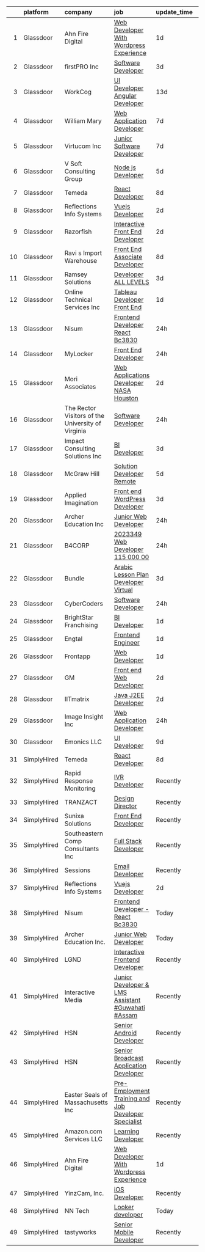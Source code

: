 

|    | platform    | company                                             | job                                                                                                                                                                                                                                                                                                                                                                                                                                                                                                                                                                                                                                                                                                                                                                                                                                                                                                                                                                                                                                                                                                                                                                                                                                                                                                                                                                                                       | update_time   | location              |
|---:|:------------|:----------------------------------------------------|:----------------------------------------------------------------------------------------------------------------------------------------------------------------------------------------------------------------------------------------------------------------------------------------------------------------------------------------------------------------------------------------------------------------------------------------------------------------------------------------------------------------------------------------------------------------------------------------------------------------------------------------------------------------------------------------------------------------------------------------------------------------------------------------------------------------------------------------------------------------------------------------------------------------------------------------------------------------------------------------------------------------------------------------------------------------------------------------------------------------------------------------------------------------------------------------------------------------------------------------------------------------------------------------------------------------------------------------------------------------------------------------------------------|:--------------|:----------------------|
|  1 | Glassdoor   | Ahn Fire Digital                                    | [Web Developer With Wordpress Experience](https://www.glassdoor.com/partner/jobListing.htm?pos=122&ao=1136043&s=58&guid=00000182009cf27ca39445dbd97e816b&src=GD_JOB_AD&t=SR&vt=w&ea=1&cs=1_ba170c5f&cb=1657867662362&jobListingId=1008003393935&jrtk=3-0-1g809psmakbmp801-1g809psmngrj9800-414e8459969b4099-)                                                                                                                                                                                                                                                                                                                                                                                                                                                                                                                                                                                                                                                                                                                                                                                                                                                                                                                                                                                                                                                                                             | 1d            | Remote                |
|  2 | Glassdoor   | firstPRO Inc                                        | [Software Developer](https://www.glassdoor.com/partner/jobListing.htm?pos=110&ao=1110586&s=58&guid=00000182009cf27ca39445dbd97e816b&src=GD_JOB_AD&t=SR&vt=w&ea=1&cs=1_fd871bd2&cb=1657867662361&jobListingId=1007997730047&cpc=F41FEAB56D215062&jrtk=3-0-1g809psmakbmp801-1g809psmngrj9800-aa5bd2a0d4547aae--6NYlbfkN0CUiNPx3JJMftrniD84mdXKaxJ3iSjJgJAqzFniN-7X5qfIIbgtbL2t4OMTou7BWJdeGmM4Om38Gc2fXZmJVNSrhW64NzZV8x5cHodZFD3rPW1kOvx8KUeFaWYX9tDNGAFZavA10ga0zDp8WS3fAJTHUEPWno0p_-uqQhDrvANBuDyHb5NrVvwuk_guC_oLyd4rnyXi1OjIADMdG6yhoQPHU_TS7DdgiN3xAn52ssRe5od5QTwfXH-up69o5oxhfjcxbf6gR0_LUfWKy_XSNx7UfMJRgQUdMDcQEcPv2M_JWmc_zP02hml-RhUZGsfdAJbWO07WFNXyz-Qrd1RC0OVe3d4laI5QMmB-sT8n0yolatCxpiD0-Stvt8sAdkd3nxVu4lm5ON6UFrEl5Hj3Ru5xypy3WeYrBR9lHtKDMIiWRXv7nT8rP0vKVtl1HOE22tIr8Ae7lubaD26NHxIcVr_8pUvZb8GDcUzBECHF-sIjfJkskh-APyWHF4_uvzvTqdE%3D)                                                                                                                                                                                                                                                                                                                                                                                                                                                                                                                                               | 3d            | Billerica, MA         |
|  3 | Glassdoor   | WorkCog                                             | [UI Developer  Angular Developer](https://www.glassdoor.com/partner/jobListing.htm?pos=121&ao=1136043&s=58&guid=00000182009cf27ca39445dbd97e816b&src=GD_JOB_AD&t=SR&vt=w&ea=1&cs=1_163afae3&cb=1657867662362&jobListingId=1007977643504&jrtk=3-0-1g809psmakbmp801-1g809psmngrj9800-2ad74ce8e4763187-)                                                                                                                                                                                                                                                                                                                                                                                                                                                                                                                                                                                                                                                                                                                                                                                                                                                                                                                                                                                                                                                                                                     | 13d           | New York, NY          |
|  4 | Glassdoor   | William   Mary                                      | [Web Application Developer](https://www.glassdoor.com/partner/jobListing.htm?pos=119&ao=1136043&s=58&guid=00000182009cf27ca39445dbd97e816b&src=GD_JOB_AD&t=SR&vt=w&cs=1_4ee1da63&cb=1657867662362&jobListingId=1007990450036&jrtk=3-0-1g809psmakbmp801-1g809psmngrj9800-36f06df41de4fb25-)                                                                                                                                                                                                                                                                                                                                                                                                                                                                                                                                                                                                                                                                                                                                                                                                                                                                                                                                                                                                                                                                                                                | 7d            | Williamsburg, VA      |
|  5 | Glassdoor   | Virtucom Inc                                        | [Junior Software Developer](https://www.glassdoor.com/partner/jobListing.htm?pos=127&ao=1136043&s=58&guid=00000182009cf27ca39445dbd97e816b&src=GD_JOB_AD&t=SR&vt=w&ea=1&cs=1_dcac6d7f&cb=1657867662362&jobListingId=1007990443063&jrtk=3-0-1g809psmakbmp801-1g809psmngrj9800-f26e500170b041cb-)                                                                                                                                                                                                                                                                                                                                                                                                                                                                                                                                                                                                                                                                                                                                                                                                                                                                                                                                                                                                                                                                                                           | 7d            | Peachtree Corners, GA |
|  6 | Glassdoor   | V Soft Consulting Group                             | [Node js Developer](https://www.glassdoor.com/partner/jobListing.htm?pos=124&ao=1136043&s=58&guid=00000182009cf27ca39445dbd97e816b&src=GD_JOB_AD&t=SR&vt=w&ea=1&cs=1_1a18e586&cb=1657867662362&jobListingId=1007994655156&jrtk=3-0-1g809psmakbmp801-1g809psmngrj9800-b15421e04c2cbe08-)                                                                                                                                                                                                                                                                                                                                                                                                                                                                                                                                                                                                                                                                                                                                                                                                                                                                                                                                                                                                                                                                                                                   | 5d            | Remote                |
|  7 | Glassdoor   | Temeda                                              | [React Developer](https://www.glassdoor.com/partner/jobListing.htm?pos=103&ao=1110586&s=58&guid=00000182009cf27ca39445dbd97e816b&src=GD_JOB_AD&t=SR&vt=w&ea=1&cs=1_9622f7ef&cb=1657867662359&jobListingId=1007987835717&cpc=334ABAF5D42DC775&jrtk=3-0-1g809psmakbmp801-1g809psmngrj9800-8efd362505ec4907--6NYlbfkN0Cdyrb_-SYpjIsC7ShR4LTJruqxAexHI1Km_0W0EzpI0TW7AkFEGeTk7U9uX7WBMWb1CWLmVDScP2RJSem67pTjIBS85lMR3Q5ouUbMkiy_LRrLkg7-D_GAFZ8XWoE2sRqttQSVBGEsw8VcgNib9Vr_mkOGZsgAQpXdyOzA8QJAfRVqH_jUMU4pKXOkLqM2ZfwbCMPixRFRt5RFCEKtVXPDN1C_nnF5Ukn1QlwR0CyduMsW6jCYJc81Y-tM_GnbzdgKHHrtU6anVkT1i1cysTLdHD_IoaCKfZyjwECubqqSnDPV6kUm3XfEMMnn0lTST7wIVMBU6-1FOGfstSvb9GTNCirZeVWTp4CXqfkW2DwwMAJ5SHpkJS52wqUM2YR5xUUkxCYWp1w_OIsT5cAp7491JqDVa8jjwJUBwiNMMR8Q2ELoZHUvtlPU7IAEYmMqjY8JgoH0q8lYK-GqEA04vXeNLQPdGcwSmYPUArs7aM4VJFC20Z0Jzuai)                                                                                                                                                                                                                                                                                                                                                                                                                                                                                                                                                                | 8d            | Remote                |
|  8 | Glassdoor   | Reflections Info Systems                            | [Vuejs Developer](https://www.glassdoor.com/partner/jobListing.htm?pos=115&ao=1136043&s=58&guid=00000182009cf27ca39445dbd97e816b&src=GD_JOB_AD&t=SR&vt=w&ea=1&cs=1_b546a961&cb=1657867662361&jobListingId=1008001743030&jrtk=3-0-1g809psmakbmp801-1g809psmngrj9800-44378650cc188718-)                                                                                                                                                                                                                                                                                                                                                                                                                                                                                                                                                                                                                                                                                                                                                                                                                                                                                                                                                                                                                                                                                                                     | 2d            | Remote                |
|  9 | Glassdoor   | Razorfish                                           | [Interactive Front End Developer](https://www.glassdoor.com/partner/jobListing.htm?pos=113&ao=1136043&s=58&guid=00000182009cf27ca39445dbd97e816b&src=GD_JOB_AD&t=SR&vt=w&cs=1_b33e6e58&cb=1657867662361&jobListingId=1008001634892&jrtk=3-0-1g809psmakbmp801-1g809psmngrj9800-59d6253325400658-)                                                                                                                                                                                                                                                                                                                                                                                                                                                                                                                                                                                                                                                                                                                                                                                                                                                                                                                                                                                                                                                                                                          | 2d            | Birmingham, MI        |
| 10 | Glassdoor   | Ravi s Import Warehouse                             | [Front End Associate Developer](https://www.glassdoor.com/partner/jobListing.htm?pos=106&ao=1110586&s=58&guid=00000182009cf27ca39445dbd97e816b&src=GD_JOB_AD&t=SR&vt=w&ea=1&cs=1_3417e2f6&cb=1657867662360&jobListingId=1007987833579&cpc=3DB599BF2F4828F0&jrtk=3-0-1g809psmakbmp801-1g809psmngrj9800-d4fa43ed29eb46d4--6NYlbfkN0DiBGbYB6z41JDOFwtYSSrqMgZYn1zyBUNybZD903UqhalDFIJYm7Jt-lNuWZ1mBlu2H-wc4HO_Kcs91l_tgmldEmn-kTZKyJE_pT1eKZ96_yXDV5Cwux3JH2r3GDuyVedom2eiDonq-8Fg4pkz_6OF_Dl9YM7QQnFACVOSLrHU2xk9HCmVtgZdiqKKdleIsv7cDs3OPpCEaVEmNpaddiN0yY1W7zocDeXr537ST9jJSYyRppCeONZRdBiW9LST_wTtRoeAVlbxhdT1B4ue4o5u1jAP4s_jDdCqaWYScY6CE2Hm6Fjqc5xnhHFGV8fGnVKB42t0X74A5JEWitTUZeH6TBjOUzzjqJyRhL64M-JTB_7_OmN9iLhcAhvYwMaDAaaTsfafo3bZB2_qs3hF54vMaok8TA7B1qdBLWFKE3XdvoN_vrtdQgjpg1cPDq9dHU81KE-QPaFyfuL51wxh_zaFfixdAgQ51blEmOwJZ2SQInQFnDuOpZvE0HSz-fNUFdE%3D)                                                                                                                                                                                                                                                                                                                                                                                                                                                                                                                                    | 8d            | Dallas, TX            |
| 11 | Glassdoor   | Ramsey Solutions                                    | [Developer  ALL LEVELS ](https://www.glassdoor.com/partner/jobListing.htm?pos=125&ao=1136043&s=58&guid=00000182009cf27ca39445dbd97e816b&src=GD_JOB_AD&t=SR&vt=w&cs=1_6f1af366&cb=1657867662362&jobListingId=1007997909657&jrtk=3-0-1g809psmakbmp801-1g809psmngrj9800-e5d74663f0f7989a-)                                                                                                                                                                                                                                                                                                                                                                                                                                                                                                                                                                                                                                                                                                                                                                                                                                                                                                                                                                                                                                                                                                                   | 3d            | Nashville, TN         |
| 12 | Glassdoor   | Online Technical Services  Inc                      | [Tableau Developer   Front End](https://www.glassdoor.com/partner/jobListing.htm?pos=107&ao=1110586&s=58&guid=00000182009cf27ca39445dbd97e816b&src=GD_JOB_AD&t=SR&vt=w&ea=1&cs=1_af987e5c&cb=1657867662360&jobListingId=1008003260634&cpc=334ABAF5D42DC775&jrtk=3-0-1g809psmakbmp801-1g809psmngrj9800-bc1b18cc54dc70d4--6NYlbfkN0CO3lo8tTSczNz5vS4BPhUQq5cXCmywFqjKhWVhQ5Cs0rpojEv2EMPlRio45zKQYrof0PeSpBVVYdy9EHtJX_-XUYsp1OxEHMdCarLl03UpChyJ_2t9wUiph2rzU2fvkXneatZdWnuZX7ytS-pOzHfGVmLYkk-QPBKKFYIVWtLZ1DUerzvk5PcdquAKqtZoJPiCesb-BxwxDOeyEI4VoxtyQ1QkzJ-WZTSuF0akaoXo0OKNMUCmj-tuXphtIcoF8NNPLD1LZbZJ3x7JGeYIGD99hODlD8juo7VBfKlVqPPJ3WJj6yZXPtxIzkOMPls5SeeRn-RK2U-HDDDETLKRDBm6LZ35DpmB3ExXNzBoHmiEavUOqncnAN8gvV3M4-fd4Acie1RgUI9ce6x6v3rY6-6I6JrDkr63GLX707Tip6xwF2zPHGgPatHfz2Dyoa6LSgBJLxxS8V1chYHA-KU5c9yuB7eXpYzNBX70MAM40J8K_aGu-_NMWICpMaClOZ8XX_4%3D)                                                                                                                                                                                                                                                                                                                                                                                                                                                                                                                                    | 1d            | Remote                |
| 13 | Glassdoor   | Nisum                                               | [Frontend Developer   React Bc3830](https://www.glassdoor.com/partner/jobListing.htm?pos=114&ao=1136043&s=58&guid=00000182009cf27ca39445dbd97e816b&src=GD_JOB_AD&t=SR&vt=w&cs=1_26c29c2d&cb=1657867662361&jobListingId=1008006192474&jrtk=3-0-1g809psmakbmp801-1g809psmngrj9800-4f505950519a1112-)                                                                                                                                                                                                                                                                                                                                                                                                                                                                                                                                                                                                                                                                                                                                                                                                                                                                                                                                                                                                                                                                                                        | 24h           | Alaska                |
| 14 | Glassdoor   | MyLocker                                            | [Front End Developer](https://www.glassdoor.com/partner/jobListing.htm?pos=101&ao=1110586&s=58&guid=00000182009cf27ca39445dbd97e816b&src=GD_JOB_AD&t=SR&vt=w&ea=1&cs=1_c324ff5e&cb=1657867662358&jobListingId=1008006138063&cpc=2187E14FC6F1B769&jrtk=3-0-1g809psmakbmp801-1g809psmngrj9800-62806aa80d6b26bd--6NYlbfkN0Bo_CM2a8GgFIiw_-9fb5ug3xmG_MFCzpxBl7ntROtVZVdEVkOeNu6_stXRnJLItvLqxoXOGOVOzixja82YYUWcP-YlwrEf-NKa4ABsnudmQjEGp_RJUHrkcoDeArAeAiTUXCj9mNcpRdyIYGxPXzoRed-G7YLQgdaetZBIRpwzawuEiUY9AN8Ftpt6hQIp69fDG-uWfTzhAHCFZ3OBsyMFV4FAmA8P68hgEfUFi6M1ZGxTFpIsKn8yJpiVCxpXz6V8Jhmj4Nsk69HlrPb6vlACsQNdSavC6Efjy4b8o_8XIzEyVC0Gc7oaeLgWcdk5IGYbuvpvUC3dy6rfd1eNRYVeZc9oluoeZD9PasufQTUFN2FuTpwMZ0LLWs3ClUffjhVsZIH7vs_l2Kc1ry59HQFbHolxij-6rR4adeUJYyJmJgNGyJjBQUYGrXs3FqL0KpqR4er-VHgkpYiFqVE8JQamHdvd9qCXJNxFPaMctv1EgDDsOCE7eTd3uMDQwBiCQ8kKEHqpJtZs_g%3D%3D)                                                                                                                                                                                                                                                                                                                                                                                                                                                                                                                                | 24h           | Remote                |
| 15 | Glassdoor   | Mori Associates                                     | [Web Applications Developer   NASA Houston](https://www.glassdoor.com/partner/jobListing.htm?pos=129&ao=1136043&s=58&guid=00000182009cf27ca39445dbd97e816b&src=GD_JOB_AD&t=SR&vt=w&cs=1_d3648972&cb=1657867662362&jobListingId=1008001633932&jrtk=3-0-1g809psmakbmp801-1g809psmngrj9800-6989e5d72f801424-)                                                                                                                                                                                                                                                                                                                                                                                                                                                                                                                                                                                                                                                                                                                                                                                                                                                                                                                                                                                                                                                                                                | 2d            | Houston, TX           |
| 16 | Glassdoor   | The Rector   Visitors of the University of Virginia | [Software Developer](https://www.glassdoor.com/partner/jobListing.htm?pos=130&ao=1136043&s=58&guid=00000182009cf27ca39445dbd97e816b&src=GD_JOB_AD&t=SR&vt=w&cs=1_2ad27967&cb=1657867662362&jobListingId=1008005024364&jrtk=3-0-1g809psmakbmp801-1g809psmngrj9800-f8cd8350b59f8fb8-)                                                                                                                                                                                                                                                                                                                                                                                                                                                                                                                                                                                                                                                                                                                                                                                                                                                                                                                                                                                                                                                                                                                       | 24h           | Charlottesville, VA   |
| 17 | Glassdoor   | Impact Consulting Solutions  Inc                    | [BI Developer](https://www.glassdoor.com/partner/jobListing.htm?pos=109&ao=1110586&s=58&guid=00000182009cf27ca39445dbd97e816b&src=GD_JOB_AD&t=SR&vt=w&ea=1&cs=1_aa282bd7&cb=1657867662361&jobListingId=1007998096673&cpc=47CFDC01B3F81FAC&jrtk=3-0-1g809psmakbmp801-1g809psmngrj9800-abc6260c73af32e9--6NYlbfkN0AWOWcHdyUhKZixdENED_n4DWBh_j8Uz1gE-nsoubDRoUybEH_PU1M-MvD1Tc83_yCpaeWju2xL4kS7-scHadwhBpl9g5ac3nIHs90h9d8Pao_GNpsx8XpN7GpK7GCwdx3lXdR1Bn1q2dnTT7ksJSsgVsbbFM8jvANluBMxKQvQ5pU2K6TdVdVy9aS5IxKdkLJdfYQX7Ky2jFlLGNfTeTdvP9rBOI0fI1U06pnYoaARRNd58XvrbhLNU5yT5FOvLeOwzEcDYhoymF7LKaXYJRTr283ITp-ArAGPoWhPbyOqiboswlBoLuSQTXNKZA7VFMmqa1DtCzi8NGJYpxatfuIn5txcd4Fgo1PYbNCN159o2C3u_5BwnCuZdj_rAcx_fnOZ3mBlU1IcEILWn3TjTmDzBfc2HiV-XFRXlGbABcztmpmjvaa41qhpmsa_NLEmrw1c5CyUCz_HXsqFzynq5HewpfhJ0CDsBXjvDsrF-9W8mxJKl8IN9tesg26eejs-_7yCajq9Yyy_dg%3D%3D)                                                                                                                                                                                                                                                                                                                                                                                                                                                                                                                                       | 3d            | Remote                |
| 18 | Glassdoor   | McGraw Hill                                         | [Solution Developer  Remote ](https://www.glassdoor.com/partner/jobListing.htm?pos=118&ao=1136043&s=58&guid=00000182009cf27ca39445dbd97e816b&src=GD_JOB_AD&t=SR&vt=w&cs=1_75333dde&cb=1657867662362&jobListingId=1007994186289&jrtk=3-0-1g809psmakbmp801-1g809psmngrj9800-3083918264862beb-)                                                                                                                                                                                                                                                                                                                                                                                                                                                                                                                                                                                                                                                                                                                                                                                                                                                                                                                                                                                                                                                                                                              | 5d            | Columbus, OH          |
| 19 | Glassdoor   | Applied Imagination                                 | [Front end WordPress Developer](https://www.glassdoor.com/partner/jobListing.htm?pos=105&ao=1110586&s=58&guid=00000182009cf27ca39445dbd97e816b&src=GD_JOB_AD&t=SR&vt=w&ea=1&cs=1_25094800&cb=1657867662360&jobListingId=1007998212325&cpc=AC285F3A3ECA6BB0&jrtk=3-0-1g809psmakbmp801-1g809psmngrj9800-a4f3cd067579dfb8--6NYlbfkN0D8j9N0G3bmE7t_bRxWCnyO3V8nRNicLzIRxQmtr6sajk35F-Y_tzdHk25I30N-Ki6GyLTJAncJSLXZV2pMBXZu03_WesvXD3PSOFb64v7IsUsFzOOP1Zdo-whlNGiaKNuoEQKqVtCzUO8YVpvcHrtLquycaOAYQ-LA3ya98BaSXsTGzKKJc4FUxLQuq3mK7tssmmHjVN01NuIm9bmyQe42Jhp8tOnJhPvUPgpYMDHCFD85pEFdG8KxWvi0XWg-D_xDIRc5bILTtH25UbEs0SWjYtLABRLujF91onk-iyz47cVz0Dfzrv2XStCVqLG69gFOvTXVSHO7f2wUnKoL6C1GrbBed3dsjQNptavFwWNF_JagKd6qVOzZbZ7DRb9PIYR2ri6W3K70tw7Mvu3lvhugNGCjr15LEeVuzkir_cVLLE-UyCgcas4Xac55MF6G4YYvgamTzzEFsCp_KWYCptJKLnlWKFDs7j9Y99P9Tmu9ktkJPbwfUwJu_xdT8JChm0s%3D)                                                                                                                                                                                                                                                                                                                                                                                                                                                                                                                                    | 3d            | Remote                |
| 20 | Glassdoor   | Archer Education Inc                                | [Junior Web Developer](https://www.glassdoor.com/partner/jobListing.htm?pos=112&ao=1136043&s=58&guid=00000182009cf27ca39445dbd97e816b&src=GD_JOB_AD&t=SR&vt=w&cs=1_de74ab35&cb=1657867662361&jobListingId=1008005800716&jrtk=3-0-1g809psmakbmp801-1g809psmngrj9800-2dadc45fa8485f64-)                                                                                                                                                                                                                                                                                                                                                                                                                                                                                                                                                                                                                                                                                                                                                                                                                                                                                                                                                                                                                                                                                                                     | 24h           | Remote                |
| 21 | Glassdoor   | B4CORP                                              | [2023349 Web Developer  115 000 00](https://www.glassdoor.com/partner/jobListing.htm?pos=102&ao=1110586&s=58&guid=00000182009cf27ca39445dbd97e816b&src=GD_JOB_AD&t=SR&vt=w&cs=1_a903b5d0&cb=1657867662358&jobListingId=1008006479560&cpc=FA84DF7EA1EC2398&jrtk=3-0-1g809psmakbmp801-1g809psmngrj9800-fbdd4b4e1a2cdf18--6NYlbfkN0BBcNHvdcwdm3ewH9kjvka83ftEJjxlat_DdA1S80VRS6k0mxP7wnwmAsSRP66qfkx-3pDXhOYytuEO3ZAnUmr0v6F89JRChgeVH9UWbWZeQ3Df5UKcvEILTfeMaVxF7eTaO1Bd-ixK3_uP_4SlowSrP2f3K6cCO3f8cqfwfFIp8fakfCFViZRCktfU5De-4ry4UYBcBWHuDmc1DpbLxC2m185aQf4g-2YiNgKWDqT_BXLO3DUm4-h0vtzxyIKCJqGQd1cYnNFlBLb_gSmVA-wr7qcgQ3A46QMzoXv7sYEhAa-XYq_8665hhvJf9OAvRTqmUUA1dJUcxeHeToCEMSD3SqljQzgCTOsxb-FSpsnbEVUKsqeayf2nZD8pqkvh1hYGZiOFfgtwqUsIH4cRV2xp5e3Wc_4rWgO4zZbFXT-fFmcaDGhda_5aFuwKMn4er_NAuSt3cpbroXpvPsLO6XXKeJd3DXy3vbDS7IvKPO1lHvpfLTLsPYys)                                                                                                                                                                                                                                                                                                                                                                                                                                                                                                                                                   | 24h           | Dulles, VA            |
| 22 | Glassdoor   | Bundle                                              | [Arabic Lesson Plan Developer  Virtual ](https://www.glassdoor.com/partner/jobListing.htm?pos=126&ao=1136043&s=58&guid=00000182009cf27ca39445dbd97e816b&src=GD_JOB_AD&t=SR&vt=w&ea=1&cs=1_cd2448eb&cb=1657867662362&jobListingId=1007998527632&jrtk=3-0-1g809psmakbmp801-1g809psmngrj9800-b4ff32776f2a1a31-)                                                                                                                                                                                                                                                                                                                                                                                                                                                                                                                                                                                                                                                                                                                                                                                                                                                                                                                                                                                                                                                                                              | 3d            | Remote                |
| 23 | Glassdoor   | CyberCoders                                         | [Software Developer](https://www.glassdoor.com/partner/jobListing.htm?pos=111&ao=1110586&s=58&guid=00000182009cf27ca39445dbd97e816b&src=GD_JOB_AD&t=SR&vt=w&ea=1&cs=1_f19a22fb&cb=1657867662361&jobListingId=1008006664349&cpc=8795CF9063CD573D&jrtk=3-0-1g809psmakbmp801-1g809psmngrj9800-6a4ada6b66a07ba5--6NYlbfkN0CpFJQzrgRR8WqXWK1qKKEqALWJw739KlKqr2H-MSI4eoBlI4EFrmor2FYZMP3muM2kxx5uO2PbGxSPQStVJuB8jod9986cbK8vvwHwgQyujZCtXCr-mIxuPgipXx_qWt-5sTwb3LILvZ_9dLreNxioY5e4qBVMKqLjHt2apraXfemUxSCfGF1cNqtkkRtFFw0wGV-PdNh0Xq-M75qa06i4zpPjm7RLN8F6ME2vj2atjm-GNze7nSfEtQJphdDZNmcpOSTaXSUqHRh3CjPnZT9t8IUlvVUozvKQSYbhKwj4HCPTb0A5Pl9-9hXS6hEridr7mavpsNqLzax0Tl9NzpAlg3HLfepQ9JrplOrXZ3opUxQ8yEMaVZ2Zh0SkSgo5ZLXiQPjyYbOf9Ho736hY39lRqfbJI7AlCEMvLZxRo7AG_A39BZ-dwTZ-r5vztp-5xEzcc77t8rcyXIPfTvHWu0e14wEDmgink5ZFnoqLSIXW4QE8467KftGe7eVawh7eVmQH8LMJtR2yeRxCHiO8AyBf6PcIsfVkAp8UfYnoJWmLFBjKwQXeIoHT7PSEZc-TtwI4b0n44gVzMUbaVNN1JaORcYB4D92zp___PAa2HpteQ5r0XK3zHZVw_mfg8XzE8ci3qxZwGYvyapR-jECkJHHi1vPDOMc65M74r6IrvqgqsMqw68sik-hzWcXMuT7e8HbqLgqzJCr_rSd-MYHacF9ojXMa2vv2XrF0bAtkD819Q3G-7RHMiN7BmkrhWh4QC9MbGmxW6_GH-xzRI8IC_zBwMn1FYgAd1vTu4PQXFA_YVNPTdxcqNVSHEWQydE4SbFWXJrq_CbTVAx-kSe_K3wi35m0bQeo2E2uftWBxEne-0NTQ6qGMD8961iuxvO8Uvn8WgWFEoDRH5S09isH8mYnFx-TkpzNAOY3zuvOo7Uecg3xzy-0S2ATye3kGmAVk1Mg57xmb_LLAMnC_2uLhbKqLDez1NcmBnryzwfr7j_is_pzPerynP-SYZs5XKRMg8bmu-DzrJ35_VQ%3D%3D) | 24h           | Milwaukee, WI         |
| 24 | Glassdoor   | BrightStar Franchising                              | [BI Developer](https://www.glassdoor.com/partner/jobListing.htm?pos=104&ao=1110586&s=58&guid=00000182009cf27ca39445dbd97e816b&src=GD_JOB_AD&t=SR&vt=w&ea=1&cs=1_b4e92e96&cb=1657867662359&jobListingId=1008002456147&cpc=56C4EA4A1A191A49&jrtk=3-0-1g809psmakbmp801-1g809psmngrj9800-9dffbce1aed5a308--6NYlbfkN0Ci0dFO8C-1Tqk9Gq3WmlyhxNyrt1h9Gh02QnVbh24owEuWfAcYXyA1yt4TsnyGOkyDwllsG5MtG0hC2xsjH4tZTpN7tb39rhP5KJjnLcglWOLCQxDo1SqXlOwhMmXnleV14CU_IQDI0N2htBp1mnUwawqAz-RvJH2p4q8YPer0KNjTBgbaZfruet9Db5z8789wlBb7mWLSZEpFU7Vw6UVzebGLcHbTw2JjxjGukZ9d02GYQ2y0zVHBBNfQbC2-QiaadWUdhKGziGrnQ4EB6wLCb2kdr8rqyLbidSDURhx6iUsDHzeVx4eks3pwAeFL6DeIb-qxwm9y_vOakopQK6cF529L_hKTNWNM9IqtF05d6gvKWpM-6Mt0pSUHzW7mZSVkNlb6UZYFfVWT6mcYDCXcD5P2fTd24lxkyEzI6sABCHCTodvbtvwSk1eaNKYqEtTkNFjoCOz6F29v45FTmNoWKRNRlqlRw-MekiU3fi3Ks5Ok4s_l3o2AbXRXGgBOE98%3D)                                                                                                                                                                                                                                                                                                                                                                                                                                                                                                                                                     | 1d            | Remote                |
| 25 | Glassdoor   | Engtal                                              | [Frontend Engineer](https://www.glassdoor.com/partner/jobListing.htm?pos=108&ao=1110586&s=58&guid=00000182009cf27ca39445dbd97e816b&src=GD_JOB_AD&t=SR&vt=w&ea=1&cs=1_87f9d18e&cb=1657867662361&jobListingId=1008002673139&cpc=AC285F3A3ECA6BB0&jrtk=3-0-1g809psmakbmp801-1g809psmngrj9800-79d59325bcaae3bb--6NYlbfkN0B7Z8t6fEMDh_BTkcJVPNJicKvZQEBTy5HSwyHa20ewqmyfWNXjNsfvmtdqiCQm-ExtS6xz5Sl1OvZBWtRbLgq20bQnKJXfljdUsfx2oPzT1-S7qnfj3T3-N2DzLnEDKKHD_QQHYIGdzkNF1ojLTKGXEDYounEBkkB95nCdgj29ygoTeOxojKlerontGyD39doc2HLVA71ZrbPu_-7XiG89eqpZga3qQgBIuOvFCrIk7IofOIQTNzsiKPZ2nB24d0XGRCGil1Ux6lzRHKdvLyYOhCKFerAXne1lRWTbihzel0HRo0OiJ_WL9ls2cOppEQ8lO4WpmLtOEI7ewwS6sfw6r0QmAL9Xv2CFRsnqvXaJw47o0v4ydq4GfmYq0JUm_R1fy0TWIayCQiRMe-pcIbLI-Jync-JKmgXLMxYSr_5huFbrBnJi_UvxmXmXakOtCjQIWRteMMmWn9xlqYfLAXgmOcZyTfsRzAM-oFwxNNuQp1cUcgFaHrMHMGdOAj8pH1ASzedZ4NzhBg%3D%3D)                                                                                                                                                                                                                                                                                                                                                                                                                                                                                                                                  | 1d            | Remote                |
| 26 | Glassdoor   | Frontapp                                            | [Web Developer](https://www.glassdoor.com/partner/jobListing.htm?pos=120&ao=1136043&s=58&guid=00000182009cf27ca39445dbd97e816b&src=GD_JOB_AD&t=SR&vt=w&cs=1_c5636936&cb=1657867662362&jobListingId=1008003293648&jrtk=3-0-1g809psmakbmp801-1g809psmngrj9800-893efa8f9c03001a-)                                                                                                                                                                                                                                                                                                                                                                                                                                                                                                                                                                                                                                                                                                                                                                                                                                                                                                                                                                                                                                                                                                                            | 1d            | San Francisco, CA     |
| 27 | Glassdoor   | GM                                                  | [Front end Web Developer](https://www.glassdoor.com/partner/jobListing.htm?pos=116&ao=1136043&s=58&guid=00000182009cf27ca39445dbd97e816b&src=GD_JOB_AD&t=SR&vt=w&ea=1&cs=1_bfabd019&cb=1657867662362&jobListingId=1008001226099&jrtk=3-0-1g809psmakbmp801-1g809psmngrj9800-c5b8deb4cbff7543-)                                                                                                                                                                                                                                                                                                                                                                                                                                                                                                                                                                                                                                                                                                                                                                                                                                                                                                                                                                                                                                                                                                             | 2d            | Playa del Rey, CA     |
| 28 | Glassdoor   | IITmatrix                                           | [Java J2EE Developer](https://www.glassdoor.com/partner/jobListing.htm?pos=128&ao=1136043&s=58&guid=00000182009cf27ca39445dbd97e816b&src=GD_JOB_AD&t=SR&vt=w&ea=1&cs=1_ec2eb102&cb=1657867662362&jobListingId=1008000010405&jrtk=3-0-1g809psmakbmp801-1g809psmngrj9800-d780c9b733123ee7-)                                                                                                                                                                                                                                                                                                                                                                                                                                                                                                                                                                                                                                                                                                                                                                                                                                                                                                                                                                                                                                                                                                                 | 2d            | Tampa, FL             |
| 29 | Glassdoor   | Image Insight Inc                                   | [Web Application Developer](https://www.glassdoor.com/partner/jobListing.htm?pos=123&ao=1136043&s=58&guid=00000182009cf27ca39445dbd97e816b&src=GD_JOB_AD&t=SR&vt=w&ea=1&cs=1_0cb69ee5&cb=1657867662362&jobListingId=1008004966057&jrtk=3-0-1g809psmakbmp801-1g809psmngrj9800-d1abd566dc8ffdef-)                                                                                                                                                                                                                                                                                                                                                                                                                                                                                                                                                                                                                                                                                                                                                                                                                                                                                                                                                                                                                                                                                                           | 24h           | Remote                |
| 30 | Glassdoor   | Emonics LLC                                         | [UI Developer](https://www.glassdoor.com/partner/jobListing.htm?pos=117&ao=1136043&s=58&guid=00000182009cf27ca39445dbd97e816b&src=GD_JOB_AD&t=SR&vt=w&ea=1&cs=1_671a7759&cb=1657867662362&jobListingId=1007985021314&jrtk=3-0-1g809psmakbmp801-1g809psmngrj9800-f92cdf06e8bb91ed-)                                                                                                                                                                                                                                                                                                                                                                                                                                                                                                                                                                                                                                                                                                                                                                                                                                                                                                                                                                                                                                                                                                                        | 9d            | Ohio City, OH         |
| 31 | SimplyHired | Temeda                                              | [React Developer](https://www.simplyhired.com/job/eiA0xxXUL4rNK8i96tDDVhxOHYA6wxZmocWpx-Gd4-cuccjv6sDZQA?q=interactive+developer)                                                                                                                                                                                                                                                                                                                                                                                                                                                                                                                                                                                                                                                                                                                                                                                                                                                                                                                                                                                                                                                                                                                                                                                                                                                                         | 8d            | Remote                |
| 32 | SimplyHired | Rapid Response Monitoring                           | [IVR Developer](https://www.simplyhired.com/job/zt1Rsn0bRf4t4mcST5zjNxx2q9ZC4S_PY5SuWU3u9anN1gkZu2-B7g?q=interactive+developer)                                                                                                                                                                                                                                                                                                                                                                                                                                                                                                                                                                                                                                                                                                                                                                                                                                                                                                                                                                                                                                                                                                                                                                                                                                                                           | Recently      | Syracuse, NY          |
| 33 | SimplyHired | TRANZACT                                            | [Design Director](https://www.simplyhired.com/job/t-Jya27PvMyrrZc68OzAz-4BUqc0KByZpGtLNlAuXmvatd7Wxu-ubw?q=interactive+developer)                                                                                                                                                                                                                                                                                                                                                                                                                                                                                                                                                                                                                                                                                                                                                                                                                                                                                                                                                                                                                                                                                                                                                                                                                                                                         | Recently      | Raleigh, NC           |
| 34 | SimplyHired | Sunixa Solutions                                    | [Front End Developer](https://www.simplyhired.com/job/UVRiy-KBZTDk0atF6uo1s9tKkHwdF6bAVBSbt0VN_DLC8LPJotL_xQ?q=interactive+developer)                                                                                                                                                                                                                                                                                                                                                                                                                                                                                                                                                                                                                                                                                                                                                                                                                                                                                                                                                                                                                                                                                                                                                                                                                                                                     | Recently      | Remote                |
| 35 | SimplyHired | Southeastern Comp Consultants Inc                   | [Full Stack Developer](https://www.simplyhired.com/job/YP1GvC7YrzQ2Nm1k5X_Vj5VH4eb-oWMpawr8Z5AUMbfoDP_2x5mNmw?q=interactive+developer)                                                                                                                                                                                                                                                                                                                                                                                                                                                                                                                                                                                                                                                                                                                                                                                                                                                                                                                                                                                                                                                                                                                                                                                                                                                                    | Recently      | Austin, TX            |
| 36 | SimplyHired | Sessions                                            | [Email Developer](https://www.simplyhired.com/job/GLpF0ugho9UjpCRpz_2U5IjR1PNkBGKYpx3wVYVFdcNpQO964jlxJQ?q=interactive+developer)                                                                                                                                                                                                                                                                                                                                                                                                                                                                                                                                                                                                                                                                                                                                                                                                                                                                                                                                                                                                                                                                                                                                                                                                                                                                         | Recently      | San Francisco, CA     |
| 37 | SimplyHired | Reflections Info Systems                            | [Vuejs Developer](https://www.simplyhired.com/job/GcErtQX1HBkMVqu6wGCHB6Spmuhc4f9mg0trTMB9dNdqwxDrT9RmGw?q=interactive+developer)                                                                                                                                                                                                                                                                                                                                                                                                                                                                                                                                                                                                                                                                                                                                                                                                                                                                                                                                                                                                                                                                                                                                                                                                                                                                         | 2d            | Remote                |
| 38 | SimplyHired | Nisum                                               | [Frontend Developer - React Bc3830](https://www.simplyhired.com/job/2_IYY6KLz-JrbbcO9mchctChMAwoMrLZSsWEDKMAp603XxPxkc9iRA?q=interactive+developer)                                                                                                                                                                                                                                                                                                                                                                                                                                                                                                                                                                                                                                                                                                                                                                                                                                                                                                                                                                                                                                                                                                                                                                                                                                                       | Today         | Y, AK                 |
| 39 | SimplyHired | Archer Education Inc.                               | [Junior Web Developer](https://www.simplyhired.com/job/rJjntUl-c4-FSfwJ6eO_iwr-CD5Sobzi_4ufrCd51vTIZkXMWPqabg?q=interactive+developer)                                                                                                                                                                                                                                                                                                                                                                                                                                                                                                                                                                                                                                                                                                                                                                                                                                                                                                                                                                                                                                                                                                                                                                                                                                                                    | Today         | Remote                |
| 40 | SimplyHired | LGND                                                | [Interactive Frontend Developer](https://www.simplyhired.com/job/QBScIrkfLz29iHNX9Wd50j4WS5fum6LpGGgXWt5srH03CbHwPcTfwg?q=interactive+developer)                                                                                                                                                                                                                                                                                                                                                                                                                                                                                                                                                                                                                                                                                                                                                                                                                                                                                                                                                                                                                                                                                                                                                                                                                                                          | Recently      | Remote                |
| 41 | SimplyHired | Interactive Media                                   | [Junior Developer & LMS Assistant #Guwahati #Assam](https://www.simplyhired.com/job/kPlLKLSwKVN1rTy_ljdwYaraVucWzB8WFt1aHiIQ5YW2OlLajsgbrQ?q=interactive+developer)                                                                                                                                                                                                                                                                                                                                                                                                                                                                                                                                                                                                                                                                                                                                                                                                                                                                                                                                                                                                                                                                                                                                                                                                                                       | Recently      | Remote                |
| 42 | SimplyHired | HSN                                                 | [Senior Android Developer](https://www.simplyhired.com/job/TjGHFblWay9MQSXDq1IIbri6K8V_mLic0X3VG5NvPk9hkS-bFySTrg?q=interactive+developer)                                                                                                                                                                                                                                                                                                                                                                                                                                                                                                                                                                                                                                                                                                                                                                                                                                                                                                                                                                                                                                                                                                                                                                                                                                                                | Recently      | West Chester, PA      |
| 43 | SimplyHired | HSN                                                 | [Senior Broadcast Application Developer](https://www.simplyhired.com/job/l5Iont4S6BsiyCZ7wcL0mjV7SCryH52Fi524bwGJ3Wwd1j8D_8Om8Q?q=interactive+developer)                                                                                                                                                                                                                                                                                                                                                                                                                                                                                                                                                                                                                                                                                                                                                                                                                                                                                                                                                                                                                                                                                                                                                                                                                                                  | Recently      | Saint Petersburg, FL  |
| 44 | SimplyHired | Easter Seals of Massachusetts Inc                   | [Pre-Employment Training and Job Developer Specialist](https://www.simplyhired.com/job/NEiSp0AoXsiPyQN86VDdOZmClmEpsoMRRTkr216SEV1AIWc5UViO6w?q=interactive+developer)                                                                                                                                                                                                                                                                                                                                                                                                                                                                                                                                                                                                                                                                                                                                                                                                                                                                                                                                                                                                                                                                                                                                                                                                                                    | Recently      | Pittsfield, MA        |
| 45 | SimplyHired | Amazon.com Services LLC                             | [Learning Developer](https://www.simplyhired.com/job/_ML4-UC18h-vLgZvK8ELrmhTNGnt8lCy2lfByPgqU3pxDGyR8RYing?q=interactive+developer)                                                                                                                                                                                                                                                                                                                                                                                                                                                                                                                                                                                                                                                                                                                                                                                                                                                                                                                                                                                                                                                                                                                                                                                                                                                                      | Recently      | Remote                |
| 46 | SimplyHired | Ahn Fire Digital                                    | [Web Developer With Wordpress Experience](https://www.simplyhired.com/job/ZkgsKaAzDwsJPfpWAEtE4ibv2XJTFoZT-Wqb5YvuOG2AWtlFa6Ya6g?q=interactive+developer)                                                                                                                                                                                                                                                                                                                                                                                                                                                                                                                                                                                                                                                                                                                                                                                                                                                                                                                                                                                                                                                                                                                                                                                                                                                 | 1d            | Remote                |
| 47 | SimplyHired | YinzCam, Inc.                                       | [iOS Developer](https://www.simplyhired.com/job/O7s3dealHuxhU0MGhoaMnfOJziqVEUTHKEJtlDWUSPF8S_dqWf-8-Q?q=interactive+developer)                                                                                                                                                                                                                                                                                                                                                                                                                                                                                                                                                                                                                                                                                                                                                                                                                                                                                                                                                                                                                                                                                                                                                                                                                                                                           | Recently      | Pittsburgh, PA        |
| 48 | SimplyHired | NN Tech                                             | [Looker developer](https://www.simplyhired.com/job/p_xsJjiOCN92CJhONBPM2sgKUK3kLZYOS_HCSL5VezaTacxHPzTd7Q?q=interactive+developer)                                                                                                                                                                                                                                                                                                                                                                                                                                                                                                                                                                                                                                                                                                                                                                                                                                                                                                                                                                                                                                                                                                                                                                                                                                                                        | Today         | Remote                |
| 49 | SimplyHired | tastyworks                                          | [Senior Mobile Developer](https://www.simplyhired.com/job/m0-1opOv4lnq5coMb2wy6C00QSeWyOd1XVojf306FxqXSTqvgRiSEw?q=interactive+developer)                                                                                                                                                                                                                                                                                                                                                                                                                                                                                                                                                                                                                                                                                                                                                                                                                                                                                                                                                                                                                                                                                                                                                                                                                                                                 | Recently      | Chicago, IL           |